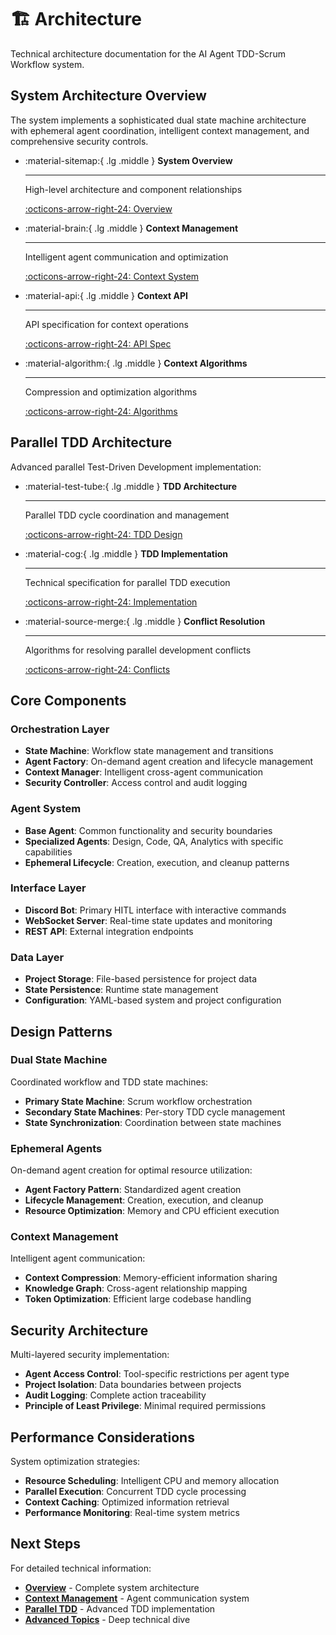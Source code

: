 # 🏗️ Architecture

Technical architecture documentation for the AI Agent TDD-Scrum Workflow system.

## System Architecture Overview

The system implements a sophisticated dual state machine architecture with ephemeral agent coordination, intelligent context management, and comprehensive security controls.

<div class="grid cards" markdown>

-   :material-sitemap:{ .lg .middle } **System Overview**

    ---
    
    High-level architecture and component relationships
    
    [:octicons-arrow-right-24: Overview](overview.md)

-   :material-brain:{ .lg .middle } **Context Management**

    ---
    
    Intelligent agent communication and optimization
    
    [:octicons-arrow-right-24: Context System](context-management-system.md)

-   :material-api:{ .lg .middle } **Context API**

    ---
    
    API specification for context operations
    
    [:octicons-arrow-right-24: API Spec](context-api-specification.md)

-   :material-algorithm:{ .lg .middle } **Context Algorithms**

    ---
    
    Compression and optimization algorithms
    
    [:octicons-arrow-right-24: Algorithms](context-algorithms.md)

</div>

## Parallel TDD Architecture

Advanced parallel Test-Driven Development implementation:

<div class="grid cards" markdown>

-   :material-test-tube:{ .lg .middle } **TDD Architecture**

    ---
    
    Parallel TDD cycle coordination and management
    
    [:octicons-arrow-right-24: TDD Design](parallel-tdd-architecture.md)

-   :material-cog:{ .lg .middle } **TDD Implementation**

    ---
    
    Technical specification for parallel TDD execution
    
    [:octicons-arrow-right-24: Implementation](parallel-tdd-technical-specification.md)

-   :material-source-merge:{ .lg .middle } **Conflict Resolution**

    ---
    
    Algorithms for resolving parallel development conflicts
    
    [:octicons-arrow-right-24: Conflicts](parallel-conflict-algorithms.md)

</div>

## Core Components

### Orchestration Layer

- **State Machine**: Workflow state management and transitions
- **Agent Factory**: On-demand agent creation and lifecycle management
- **Context Manager**: Intelligent cross-agent communication
- **Security Controller**: Access control and audit logging

### Agent System

- **Base Agent**: Common functionality and security boundaries
- **Specialized Agents**: Design, Code, QA, Analytics with specific capabilities
- **Ephemeral Lifecycle**: Creation, execution, and cleanup patterns

### Interface Layer

- **Discord Bot**: Primary HITL interface with interactive commands
- **WebSocket Server**: Real-time state updates and monitoring
- **REST API**: External integration endpoints

### Data Layer

- **Project Storage**: File-based persistence for project data
- **State Persistence**: Runtime state management
- **Configuration**: YAML-based system and project configuration

## Design Patterns

### Dual State Machine

Coordinated workflow and TDD state machines:

- **Primary State Machine**: Scrum workflow orchestration
- **Secondary State Machines**: Per-story TDD cycle management
- **State Synchronization**: Coordination between state machines

### Ephemeral Agents

On-demand agent creation for optimal resource utilization:

- **Agent Factory Pattern**: Standardized agent creation
- **Lifecycle Management**: Creation, execution, and cleanup
- **Resource Optimization**: Memory and CPU efficient execution

### Context Management

Intelligent agent communication:

- **Context Compression**: Memory-efficient information sharing
- **Knowledge Graph**: Cross-agent relationship mapping
- **Token Optimization**: Efficient large codebase handling

## Security Architecture

Multi-layered security implementation:

- **Agent Access Control**: Tool-specific restrictions per agent type
- **Project Isolation**: Data boundaries between projects
- **Audit Logging**: Complete action traceability
- **Principle of Least Privilege**: Minimal required permissions

## Performance Considerations

System optimization strategies:

- **Resource Scheduling**: Intelligent CPU and memory allocation
- **Parallel Execution**: Concurrent TDD cycle processing
- **Context Caching**: Optimized information retrieval
- **Performance Monitoring**: Real-time system metrics

## Next Steps

For detailed technical information:

- **[Overview](overview.md)** - Complete system architecture
- **[Context Management](context-management-system.md)** - Agent communication system
- **[Parallel TDD](parallel-tdd-architecture.md)** - Advanced TDD implementation
- **[Advanced Topics](../advanced/architecture-detailed.md)** - Deep technical dive